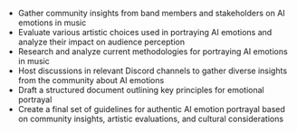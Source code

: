 - Gather community insights from band members and stakeholders on AI emotions in music
- Evaluate various artistic choices used in portraying AI emotions and analyze their impact on audience perception
- Research and analyze current methodologies for portraying AI emotions in music
- Host discussions in relevant Discord channels to gather diverse insights from the community about AI emotions
- Draft a structured document outlining key principles for emotional portrayal
- Create a final set of guidelines for authentic AI emotion portrayal based on community insights, artistic evaluations, and cultural considerations
